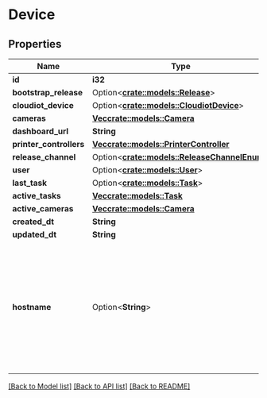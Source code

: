 # Device

## Properties

Name | Type | Description | Notes
------------ | ------------- | ------------- | -------------
**id** | **i32** |  | [readonly]
**bootstrap_release** | Option<[**crate::models::Release**](Release.md)> |  | [readonly]
**cloudiot_device** | Option<[**crate::models::CloudiotDevice**](CloudiotDevice.md)> |  | [readonly]
**cameras** | [**Vec<crate::models::Camera>**](Camera.md) |  | [readonly]
**dashboard_url** | **String** |  | [readonly]
**printer_controllers** | [**Vec<crate::models::PrinterController>**](PrinterController.md) |  | [readonly]
**release_channel** | Option<[**crate::models::ReleaseChannelEnum**](ReleaseChannelEnum.md)> |  | [optional]
**user** | Option<[**crate::models::User**](User.md)> |  | [readonly]
**last_task** | Option<[**crate::models::Task**](Task.md)> |  | [readonly]
**active_tasks** | [**Vec<crate::models::Task>**](Task.md) |  | [readonly]
**active_cameras** | [**Vec<crate::models::Camera>**](Camera.md) |  | [readonly]
**created_dt** | **String** |  | [readonly]
**updated_dt** | **String** |  | [readonly]
**hostname** | Option<**String**> | Please enter the hostname you set in the Raspberry Pi Imager's Advanced Options menu (without .local extension) | [optional]

[[Back to Model list]](../README.md#documentation-for-models) [[Back to API list]](../README.md#documentation-for-api-endpoints) [[Back to README]](../README.md)


